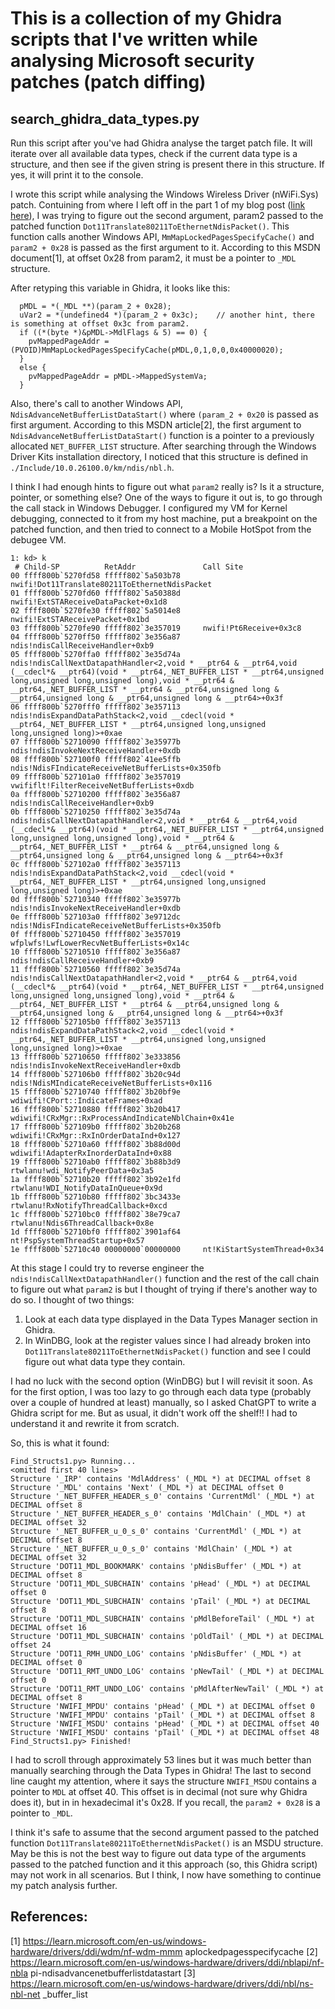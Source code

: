 # This is a collection of my Ghidra scripts that I've written while analysing Microsoft security patches (patch diffing)

## search_ghidra_data_types.py

Run this script after you've had Ghidra analyse the target patch file. It will iterate over all available data types, check if the current data type is a structure, and then see if the given string is present there in this structure. If yes, it will print it to the console.

I wrote this script while analysing the Windows Wireless Driver (nWiFi.Sys) patch. Contuining from where I left off in the part 1 of my blog post ([link here](https://research.aurainfosec.io/pentest/analysis-of-windows-wifi-driver-rce-vuln-cve-2024-30078/)), I was trying to figure out the second argument, param2 passed to the patched function `Dot11Translate80211ToEthernetNdisPacket()`. This function calls another Windows API, `MmMapLockedPagesSpecifyCache()` and `param2 + 0x28` is passed as the first argument to it. According to this MSDN document[1], at offset 0x28 from param2, it must be a pointer to `_MDL` structure.

After retyping this variable in Ghidra, it looks like this:

```
  pMDL = *(_MDL **)(param_2 + 0x28);
  uVar2 = *(undefined4 *)(param_2 + 0x3c);    // another hint, there is something at offset 0x3c from param2. 
  if ((*(byte *)&pMDL->MdlFlags & 5) == 0) {
    pvMappedPageAddr = (PVOID)MmMapLockedPagesSpecifyCache(pMDL,0,1,0,0,0x40000020);
  }
  else {
    pvMappedPageAddr = pMDL->MappedSystemVa;
  }
```

Also, there's call to another Windows API, `NdisAdvanceNetBufferListDataStart()` where `(param_2 + 0x20` is passed as first argument. According to this MSDN article[2], the first argument to `NdisAdvanceNetBufferListDataStart()` function is a pointer to a previously allocated `NET_BUFFER_LIST` structure. After searching through the Windows Driver Kits installation directory, I noticed that this structure is defined in `./Include/10.0.26100.0/km/ndis/nbl.h`.
                       
I think I had enough hints to figure out what `param2` really is? Is it a structure, pointer, or something else? One of the ways to figure it out is, to go through the call stack in Windows Debugger. I configured my VM for Kernel debugging, connected to it from my host machine, put a breakpoint on the patched function, and then tried to connect to a Mobile HotSpot from the debugee VM.

```
1: kd> k
 # Child-SP          RetAddr               Call Site
00 ffff800b`5270fd58 fffff802`5a503b78     nwifi!Dot11Translate80211ToEthernetNdisPacket
01 ffff800b`5270fd60 fffff802`5a50388d     nwifi!ExtSTAReceiveDataPacket+0x1d8
02 ffff800b`5270fe30 fffff802`5a5014e8     nwifi!ExtSTAReceivePacket+0x1bd
03 ffff800b`5270fe90 fffff802`3e357019     nwifi!Pt6Receive+0x3c8
04 ffff800b`5270ff50 fffff802`3e356a87     ndis!ndisCallReceiveHandler+0xb9
05 ffff800b`5270ffa0 fffff802`3e35d74a     ndis!ndisCallNextDatapathHandler<2,void * __ptr64 & __ptr64,void (__cdecl*& __ptr64)(void * __ptr64,_NET_BUFFER_LIST * __ptr64,unsigned long,unsigned long,unsigned long),void * __ptr64 & __ptr64,_NET_BUFFER_LIST * __ptr64 & __ptr64,unsigned long & __ptr64,unsigned long & __ptr64,unsigned long & __ptr64>+0x3f
06 ffff800b`5270fff0 fffff802`3e357113     ndis!ndisExpandDataPathStack<2,void __cdecl(void * __ptr64,_NET_BUFFER_LIST * __ptr64,unsigned long,unsigned long,unsigned long)>+0xae
07 ffff800b`52710090 fffff802`3e35977b     ndis!ndisInvokeNextReceiveHandler+0xdb
08 ffff800b`527100f0 fffff802`41ee5ffb     ndis!NdisFIndicateReceiveNetBufferLists+0x350fb
09 ffff800b`527101a0 fffff802`3e357019     vwififlt!FilterReceiveNetBufferLists+0xdb
0a ffff800b`52710200 fffff802`3e356a87     ndis!ndisCallReceiveHandler+0xb9
0b ffff800b`52710250 fffff802`3e35d74a     ndis!ndisCallNextDatapathHandler<2,void * __ptr64 & __ptr64,void (__cdecl*& __ptr64)(void * __ptr64,_NET_BUFFER_LIST * __ptr64,unsigned long,unsigned long,unsigned long),void * __ptr64 & __ptr64,_NET_BUFFER_LIST * __ptr64 & __ptr64,unsigned long & __ptr64,unsigned long & __ptr64,unsigned long & __ptr64>+0x3f
0c ffff800b`527102a0 fffff802`3e357113     ndis!ndisExpandDataPathStack<2,void __cdecl(void * __ptr64,_NET_BUFFER_LIST * __ptr64,unsigned long,unsigned long,unsigned long)>+0xae
0d ffff800b`52710340 fffff802`3e35977b     ndis!ndisInvokeNextReceiveHandler+0xdb
0e ffff800b`527103a0 fffff802`3e9712dc     ndis!NdisFIndicateReceiveNetBufferLists+0x350fb
0f ffff800b`52710450 fffff802`3e357019     wfplwfs!LwfLowerRecvNetBufferLists+0x14c
10 ffff800b`52710510 fffff802`3e356a87     ndis!ndisCallReceiveHandler+0xb9
11 ffff800b`52710560 fffff802`3e35d74a     ndis!ndisCallNextDatapathHandler<2,void * __ptr64 & __ptr64,void (__cdecl*& __ptr64)(void * __ptr64,_NET_BUFFER_LIST * __ptr64,unsigned long,unsigned long,unsigned long),void * __ptr64 & __ptr64,_NET_BUFFER_LIST * __ptr64 & __ptr64,unsigned long & __ptr64,unsigned long & __ptr64,unsigned long & __ptr64>+0x3f
12 ffff800b`527105b0 fffff802`3e357113     ndis!ndisExpandDataPathStack<2,void __cdecl(void * __ptr64,_NET_BUFFER_LIST * __ptr64,unsigned long,unsigned long,unsigned long)>+0xae
13 ffff800b`52710650 fffff802`3e333856     ndis!ndisInvokeNextReceiveHandler+0xdb
14 ffff800b`527106b0 fffff802`3b20c94d     ndis!NdisMIndicateReceiveNetBufferLists+0x116
15 ffff800b`52710740 fffff802`3b20bf9e     wdiwifi!CPort::IndicateFrames+0xad
16 ffff800b`52710880 fffff802`3b20b417     wdiwifi!CRxMgr::RxProcessAndIndicateNblChain+0x41e
17 ffff800b`527109b0 fffff802`3b20b268     wdiwifi!CRxMgr::RxInOrderDataInd+0x127
18 ffff800b`52710a60 fffff802`3b88d00d     wdiwifi!AdapterRxInorderDataInd+0x88
19 ffff800b`52710ab0 fffff802`3b88b3d9     rtwlanu!wdi_NotifyPeerData+0x3a5
1a ffff800b`52710b20 fffff802`3b92e1fd     rtwlanu!WDI_NotifyDataInQueue+0x9d
1b ffff800b`52710b80 fffff802`3bc3433e     rtwlanu!RxNotifyThreadCallback+0xcd
1c ffff800b`52710bc0 fffff802`38e79ca7     rtwlanu!Ndis6ThreadCallback+0x8e
1d ffff800b`52710bf0 fffff802`3901af64     nt!PspSystemThreadStartup+0x57
1e ffff800b`52710c40 00000000`00000000     nt!KiStartSystemThread+0x34
```
At this stage I could try to reverse engineer the `ndis!ndisCallNextDatapathHandler()` function and the rest of the call chain to figure out what `param2` is but I thought of trying if there's another way to do so. I thought of two things:

1. Look at each data type displayed in the Data Types Manager section in Ghidra.
2. In WinDBG, look at the register values since I had already broken into `Dot11Translate80211ToEthernetNdisPacket()` function and see I could figure out what data type they contain.

I had no luck with the second option (WinDBG) but I will revisit it soon. As for the first option, I was too lazy to go through each data type (probably over a couple of hundred at least) manually, so I asked ChatGPT to write a Ghidra script for me. But as usual, it didn't work off the shelf!! I had to understand it and rewrite it from scratch.

So, this is what it found:

```
Find_Structs1.py> Running...
<omitted first 40 lines>
Structure '_IRP' contains 'MdlAddress' (_MDL *) at DECIMAL offset 8
Structure '_MDL' contains 'Next' (_MDL *) at DECIMAL offset 0
Structure '_NET_BUFFER_HEADER_s_0' contains 'CurrentMdl' (_MDL *) at DECIMAL offset 8
Structure '_NET_BUFFER_HEADER_s_0' contains 'MdlChain' (_MDL *) at DECIMAL offset 32
Structure '_NET_BUFFER_u_0_s_0' contains 'CurrentMdl' (_MDL *) at DECIMAL offset 8
Structure '_NET_BUFFER_u_0_s_0' contains 'MdlChain' (_MDL *) at DECIMAL offset 32
Structure 'DOT11_MDL_BOOKMARK' contains 'pNdisBuffer' (_MDL *) at DECIMAL offset 8
Structure 'DOT11_MDL_SUBCHAIN' contains 'pHead' (_MDL *) at DECIMAL offset 0
Structure 'DOT11_MDL_SUBCHAIN' contains 'pTail' (_MDL *) at DECIMAL offset 8
Structure 'DOT11_MDL_SUBCHAIN' contains 'pMdlBeforeTail' (_MDL *) at DECIMAL offset 16
Structure 'DOT11_MDL_SUBCHAIN' contains 'pOldTail' (_MDL *) at DECIMAL offset 24
Structure 'DOT11_RMH_UNDO_LOG' contains 'pNdisBuffer' (_MDL *) at DECIMAL offset 0
Structure 'DOT11_RMT_UNDO_LOG' contains 'pNewTail' (_MDL *) at DECIMAL offset 0
Structure 'DOT11_RMT_UNDO_LOG' contains 'pMdlAfterNewTail' (_MDL *) at DECIMAL offset 8
Structure 'NWIFI_MPDU' contains 'pHead' (_MDL *) at DECIMAL offset 0
Structure 'NWIFI_MPDU' contains 'pTail' (_MDL *) at DECIMAL offset 8
Structure 'NWIFI_MSDU' contains 'pHead' (_MDL *) at DECIMAL offset 40
Structure 'NWIFI_MSDU' contains 'pTail' (_MDL *) at DECIMAL offset 48
Find_Structs1.py> Finished!
```

I had to scroll through approximately 53 lines but it was much better than manually searching through the Data Types in Ghidra! The last to second line caught my attention, where it says the structure `NWIFI_MSDU` contains a pointer to `MDL` at offset 40. This offset is in decimal (not sure why Ghidra does it), but in in hexadecimal it's 0x28. If you recall, the `param2 + 0x28` is a pointer to `_MDL`. 

I think it's safe to assume that the second argument passed to the patched function `Dot11Translate80211ToEthernetNdisPacket()` is an MSDU structure. May be this is not the best way to figure out data type of the arguments passed to the patched function and it this approach (so, this Ghidra script) may not work in all scenarios. But I think, I now have something to continue my patch analysis further.



## References:
[1] https://learn.microsoft.com/en-us/windows-hardware/drivers/ddi/wdm/nf-wdm-mmm aplockedpagesspecifycache
[2] https://learn.microsoft.com/en-us/windows-hardware/drivers/ddi/nblapi/nf-nbla pi-ndisadvancenetbufferlistdatastart
[3] https://learn.microsoft.com/en-us/windows-hardware/drivers/ddi/nbl/ns-nbl-net _buffer_list

